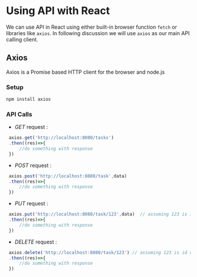 # Using API with React


We can use API in React using either built-in browser function `fetch` or libraries like `axios`. In following discussion we will use `axios` as our main API calling client.


## Axios

Axios is a  Promise based HTTP client for the browser and node.js

### Setup 

```bash
npm install axios

```

### API Calls


* *GET* request :

```js
 axios.get('http://localhost:8080/tasks')
 .then((res)=>{
     //do something with response
 })
```

* *POST* request :

```js
 axios.post('http://localhost:8080/task',data)
 .then((res)=>{
     //do something with response
 })
```

* *PUT* request :

```js
 axios.put('http://localhost:8080/task/123',data)  // assuming 123 is id of task record
 .then((res)=>{
     //do something with response
 })
```

* *DELETE* request :

```js
 axios.delete('http://localhost:8080/task/123') // assuming 123 is id of task record
 .then((res)=>{
     //do something with response
 })
```